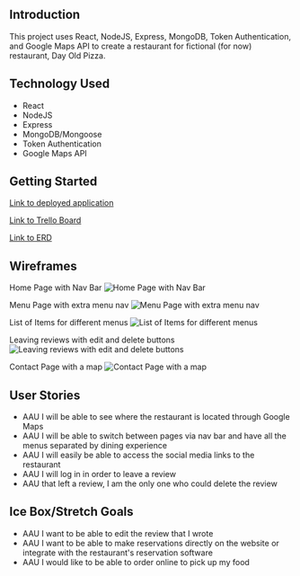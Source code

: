 ## Introduction 
This project uses React, NodeJS, Express, MongoDB, Token Authentication, and Google Maps API to create a restaurant for fictional (for now) restaurant, Day Old Pizza. 

## Technology Used
- React
- NodeJS
- Express 
- MongoDB/Mongoose 
- Token Authentication
- Google Maps API

## Getting Started
[Link to deployed application](https://day-old-pizza.herokuapp.com/ "Link to Deployed Application")

[Link to Trello Board](https://trello.com/b/IT5wCv90/project-4 "Link to Trello Board")

[Link to ERD](https://www.draw.io/#G1342K60elrgdhB-L6csf4jJo_Pys_RkHG "Link to ERD")

## Wireframes
Home Page with Nav Bar
![Home Page with Nav Bar](https://i.imgur.com/bI9DI6k.png)

Menu Page with extra menu nav
![Menu Page with extra menu nav](https://i.imgur.com/gdslGr1.png)

List of Items for different menus
![List of Items for different menus](https://i.imgur.com/koi9LCv.png?1)

Leaving reviews with edit and delete buttons
![Leaving reviews with edit and delete buttons](https://i.imgur.com/3IY06Ct.png)

Contact Page with a map
![Contact Page with a map](https://i.imgur.com/0IRqWhe.png)


## User Stories
- AAU I will be able to see where the restaurant is located through Google Maps
- AAU I will be able to switch between pages via nav bar and have all the menus separated by dining experience
- AAU I will easily be able to access the social media links to the restaurant
- AAU I will log in in order to leave a review
- AAU that left a review, I am the only one who could delete the review

## Ice Box/Stretch Goals
- AAU I want to be able to edit the review that I wrote
- AAU I want to be able to make reservations directly on the website or integrate with the restaurant's reservation software
- AAU I would like to be able to order online to pick up my food

